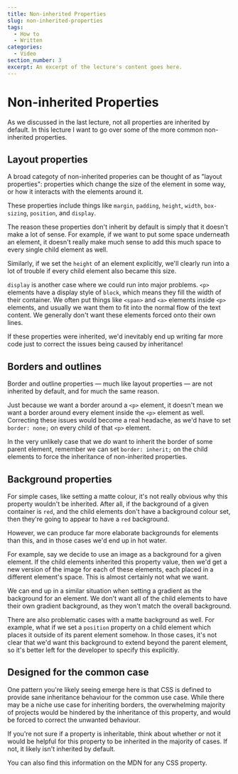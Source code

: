 ```yaml
---
title: Non-inherited Properties
slug: non-inherited-properties
tags:
  - How to
  - Written
categories:
  - Video
section_number: 3
excerpt: An excerpt of the lecture's content goes here.
---
```


# Non-inherited Properties

As we discussed in the last lecture, not all properties are inherited by default. In this lecture I want to go over some of the more common non-inherited properties.

## Layout properties

A broad categoty of non-inherited properies can be thought of as "layout properties": properties which change the size of the element in some way, or how it interacts with the elements around it.

These properties include things like `margin`, `padding`, `height`, `width`, `box-sizing`, `position`, and `display`.

The reason these properties don't inherit by default is simply that it doesn't make a lot of sense. For example, if we want to put some space underneath an element, it doesn't really make much sense to add this much space to every single child element as well.

Similarly, if we set the `height` of an element explicitly, we'll clearly run into a lot of trouble if every child element also became this size.

`display` is another case where we could run into major problems. `<p>` elements have a display style of `block`, which means they fill the width of their container. We often put things like `<span>` and `<a>` elements inside `<p>` elements, and usually we want them to fit into the normal flow of the text content. We generally don't want these elements forced onto their own lines.

If these properties were inherited, we'd inevitably end up writing far more code just to correct the issues being caused by inheritance!

## Borders and outlines

Border and outline properties &mdash; much like layout properties &mdash; are not inherited by default, and for much the same reason.

Just because we want a border around a `<p>` element, it doesn't mean we want a border around every element inside the `<p>` element as well. Correcting these issues would become a real headache, as we'd have to set `border: none;` on every child of that `<p>` element.

In the very unlikely case that we *do* want to inherit the border of some parent element, remember we can set `border: inherit;` on the child elements to force the inheritance of non-inherited properties.

## Background properties

For simple cases, like setting a matte colour, it's not really obvious why this property wouldn't be inherited. After all, if the background of a given container is `red`, and the child elements don't have a background colour set, then they're going to appear to have a `red` background.

However, we can produce far more elaborate backgrounds for elements than this, and in those cases we'd end up in hot water.

For example, say we decide to use an image as a background for a given element. If the child elements inherited this property value, then we'd get a new version of the image for each of these elements, each placed in a different element's space. This is almost certainly not what we want.

We can end up in a similar situation when setting a gradient as the background for an element. We don't want all of the child elements to have their own gradient background, as they won't match the overall background.

There are also problematic cases with a matte background as well. For example, what if we set a `position` property on a child element which places it outside of its parent element somehow. In those cases, it's not clear that we'd want this background to extend beyond the parent element, so it's better left for the developer to specify this explicitly.

## Designed for the common case

One pattern you're likely seeing emerge here is that CSS is defined to provide sane inheritance behaviour for the common use case. While there may be a niche use case for inheriting borders, the overwhelming majority of projects would be hindered by the inheritance of this property, and would be forced to correct the unwanted behaviour.

If you're not sure if a property is inheritable, think about whether or not it would be helpful for this property to be inherited in the majority of cases. If not, it likely isn't inherited by default.

You can also find this information on the MDN for any CSS property.
